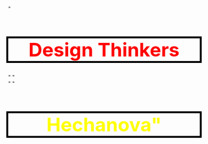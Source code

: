 "<h1 style="color:red; font-size:50px; text-align:center; outline:5px solid black;">Design Thinkers</h1>" 
"<br>" 
"<h1 style="color:yellow; font-size:50px; text-align:center; outline:5px solid black;">Hechanova</h21>" 
